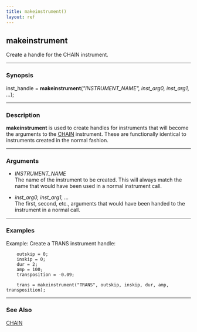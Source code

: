 ```yaml
---
title: makeinstrument()
layout: ref
---
```


## makeinstrument

Create a handle for the CHAIN instrument.

-----

### Synopsis

inst\_handle = **makeinstrument**(*"INSTRUMENT\_NAME", inst\_arg0,
inst\_arg1, ...*);

-----

### Description

**makeinstrument** is used to create handles for instruments that will
become the arguments to the [CHAIN](../instruments/CHAIN-2.html)
instrument. These are functionally identical to instruments created in
the normal fashion.

-----

### Arguments

  - *INSTRUMENT\_NAME*  
    The name of the instrument to be created. This will always match the
    name that would have been used in a normal instrument call.

  - *inst\_arg0, inst\_arg1, ...*  
    The first, second, etc., arguments that would have been handed to
    the instrument in a normal call.

-----

### Examples

Example: Create a TRANS instrument handle:

``` 
    outskip = 0;
    inskip = 0;
    dur = 2;
    amp = 100;
    transposition = -0.09;

    trans = makeinstrument("TRANS", outskip, inskip, dur, amp, transposition);
```

-----

### See Also

[CHAIN](../instruments/CHAIN.html)
